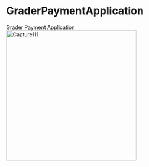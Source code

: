 # GraderPaymentApplication
Grader Payment Application
<img width="352" alt="Capture111" src="https://user-images.githubusercontent.com/54907068/152712636-e5350963-ea49-4e0c-85e9-2f179e9c109a.PNG">
